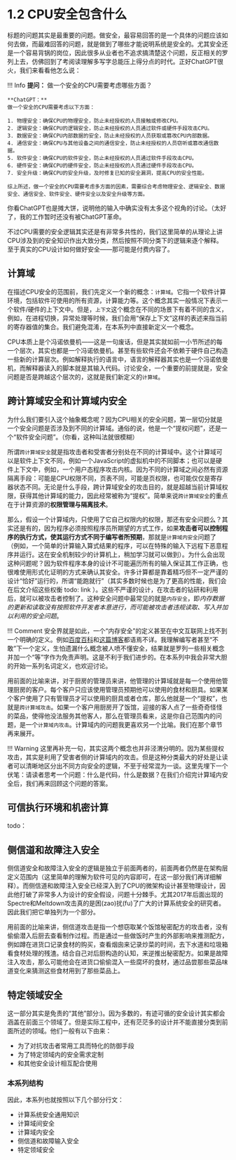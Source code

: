 # 1.2 CPU安全包含什么

标题的问题其实是最重要的问题。做安全，最容易回答的是一个具体的问题应该如何去做，而最难回答的问题，就是做到了哪些才能说明系统是安全的。尤其安全还是一个容易背锅的岗位，因此很多从业者也不追求搞清楚这个问题，反正相关的罗列上去，仿佛回到了考阅读理解多写字总能压上得分点的时代。正好ChatGPT很火，我们来看看他怎么说：

!!! Info
    **提问：**
    做一个安全的CPU需要考虑哪些方面？
    
    **ChatGPT：**
    做一个安全的CPU需要考虑以下方面：

    1. 物理安全：确保CPU的物理安全，防止未经授权的人员接触或修改CPU。
    2. 逻辑安全：确保CPU的逻辑安全，防止未经授权的人员通过软件或硬件手段攻击CPU。
    3. 数据安全：确保CPU内部数据的安全，防止未经授权的人员获取或篡改CPU内部数据。
    4. 通信安全：确保CPU与其他设备之间的通信安全，防止未经授权的人员窃听或篡改通信数据。
    5. 软件安全：确保CPU的软件安全，防止未经授权的人员通过软件手段攻击CPU。
    6. 硬件安全：确保CPU的硬件安全，防止未经授权的人员通过硬件手段攻击CPU。
    7. 安全升级：确保CPU的安全升级，及时修复已知的安全漏洞，提高CPU的安全性能。

    综上所述，做一个安全的CPU需要考虑多方面的因素，需要综合考虑物理安全、逻辑安全、数据安全、通信安全、软件安全、硬件安全以及安全升级等方面。

你看ChatGPT也是摊大饼，说明他的输入中确实没有太多这个视角的讨论。（太好了，我的工作暂时还没有被ChatGPT革命。

不过CPU需要的安全逻辑其实还是有非常多共性的，我们这里简单的从理论上讲CPU涉及到的安全知识作出大致分类，然后按照不同分类下的逻辑来逐个解释。至于真实的CPU设计如何做好安全——那可能是付费内容了。

## 计算域

在描述CPU安全的范围前，我们先定义一个新的概念：`计算域`。它指一个软件计算环境，包括软件可使用的所有资源，计算能力等。这个概念其实一般情况下表示一个软件/硬件的上下文中。但是，`上下文`这个概念在不同的场景下有着不同的含义，例如，在进程切换，异常处理等时候，我们会用“保存上下文”这样的表述来指当前的寄存器值的集合。我们避免混淆，在本系列中直接新定义一个概念。

CPU本质上是个冯诺依曼机——这是一句废话，但是其实就如前一小节所述的每一个层次，其实也都是一个冯诺依曼机。甚至有些软件还会不依赖于硬件自己构造一些新的计算层次。例如解释执行的语言中，语言的解释器其实也是一个冯诺依曼机，而解释器读入的脚本就是其输入代码。讨论安全，一个重要的前提就是，安全问题是否是跨越这个层次的，这就是我们新定义的`计算域`。

## 跨计算域安全和计算域内安全

为什么我们要引入这个抽象概念呢？因为CPU相关的安全问题，第一层切分就是一个安全问题是否涉及到不同的计算域。通俗的说，他是一个“提权问题”，还是一个“软件安全问题”。（你看，这种叫法就很模糊）

所谓`跨计算域安全`就是指攻击者和受害者分别处在不同的计算域中。这个计算域可以是软件上下文不同，例如一个JavaScript的虚拟机中的不同脚本；也可以是硬件上下文中，例如，一个用户态程序攻击内核。因为不同的计算域之间必然有资源隔离手段：可能是CPU权限不同，页表不同，可能是页权限，也可能仅仅是寄存器状态不同。无论是什么手段，跨计算域安全的攻击目的，就是超越当前计算域权限，获得其他计算域的能力，因此经常被称为“提权”。简单来说`跨计算域安全`的重点在于计算资源的**权限管理与隔离技术**。

那么，假设一个计算域内，只使用了它自己权限内的权限，那还有安全问题么？其实还是有的，因为程序必须按照程序员所期望的方式工作，如果**攻击者可以控制程序的执行方式，使其运行方式不同于编写者所预期**，那就是`计算域内安全`问题了（例如，一个简单的计算输入算式结果的程序，可以在特殊的输入下远程下恶意程序并运行。这在安全机制较少的计算机上，稍加学习就可以做到）。为什么会出现这种问题呢？因为软件程序本身的设计不可能遍历所有的输入保证其工作正确，也很难使用形式化证明的方式来确认其安全。许多计算都是靠着精巧但不一定严谨的设计“恰好”运行的，所谓“能跑就行”（其实多数时候也是为了更高的性能，我们会在后文介绍这些权衡 todo: link ）。这些不严谨的设计，在攻击者的钻研和利用后，就可以被攻击者控制了。这种安全问题中最常见的就是`内存安全`，即*内存数据的更新和读取没有按照软件开发者本意进行，而可能被攻击者违规读取、写入并加以利用的安全问题*。

!!! Comment
    安全界就是如此，一个“内存安全”的定义甚至在中文互联网上找不到一个明确的定义。例如[百度百科](https://baike.baidu.com/item/%E5%86%85%E5%AD%98%E5%AE%89%E5%85%A8/51027589?fr=aladdin)和[这篇博客](https://zhuanlan.zhihu.com/p/102668696)都语焉不详。我理解编写者甚至“不敢”下一个定义，生怕遗漏什么概念被人喷不懂安全，结果就是罗列一些相关概念并加一个“等”字作为免责声明。这是不利于我们进步的。在本系列中我会非常大胆的开始一系列名词定义，也欢迎讨论。

用前面的比喻来讲，对于厨房的管理员来讲，他管理的计算域就是每一个使用他管理厨房的客户。每个客户只应该使用管理员预期他可以使用的食材和厨具。如果某个客户使用了只有管理员才可以使用的厨具或者仓库，那么他就是一个“提权”，也就是`跨计算域攻击`。如果一个客户用厨房开了饭馆，迎接的客人点了一些奇奇怪怪的菜品，使得他没法服务其他客人，那么在管理员看来，这是你自己范围内的问题，是一个`计算域内攻击`。计算域内的问题我更喜欢另一个比喻。我们在那个章节再来展开。

!!! Warning
    这里再补充一句，其实这两个概念也并非泾渭分明的。因为某些提权攻击，其实是利用了受害者侧的计算域内的攻击。但是这种分类最大的好处是让读者可以清晰地区分出不同方向安全的逻辑，不至于经常混为一谈。这里先埋下一个伏笔：请读者思考一个问题：什么是代码，什么是数据？在我们介绍完计算域内安全后，我们再来回顾这个问题的答案。

## 可信执行环境和机密计算

todo：

## 侧信道和故障注入安全

侧信道安全和故障注入安全的逻辑是独立于前面两者的，前面两者仍然是在架构层定义范围内（这里简单的理解为软件可见的内容即可，在这一部分我们再详细解释）。而侧信道和故障注入安全已经深入到了CPU的微架构设计甚至物理设计，因此他打破了非常多人为设计的安全假设，问题十分棘手。尤其2017年后面出现的Spectre和Meltdown攻击真的是困(zao)扰(fu)了广大的计算系统安全的研究者。因此我们把它单独列为一个部分。

用前面的比喻来讲，侧信道攻击是指一个想窃取某个饭馆秘密配方的攻击者，没有偷偷潜入后厨去查看制作过程。而是通过一些做饭时产生的外部影响来推测配方，例如蹲在进货口记录食材的购买，查看烟囱来记录炒菜的时间，去下水道和垃圾箱看食材处理的残渣。结合自己对后厨构造的认知，来逆推出秘密配方。如果是故障注入攻击，那么可能他会在进货口偷偷混入一些腐坏的食材，通过品尝那些菜品味道变化来猜测这些食材用到了那些菜品上。

## 特定领域安全

这一部分其实是免责的“其他”部分:)。因为多数的，有迹可循的安全设计其实都会涵盖在前面三个领域了。但是实际工程中，还有茫茫多的设计并不能直接分类到前面所述的领域。他们一般有以下由来：

+ 为了对抗攻击者常用工具而特化的防御手段
+ 为了特定领域内的安全需求定制
+ 和其他安全设计相互配合使用

### 本系列结构

因此，本系列也就按照以下几个部分行文：

+ 计算系统安全通用知识
+ 计算域间安全
+ 计算域内安全
+ 侧信道和故障输入安全
+ 特定领域安全